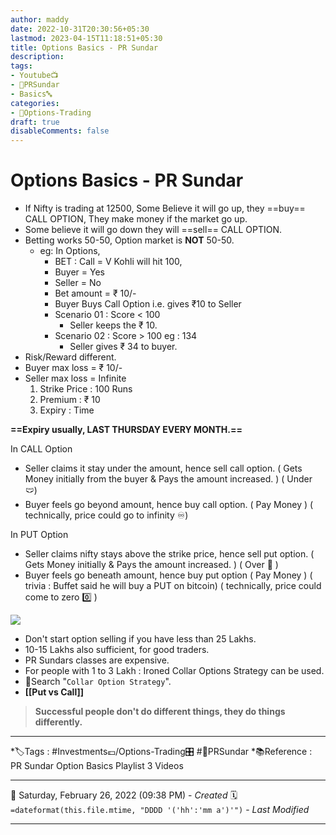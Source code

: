 ```yaml
---
author: maddy
date: 2022-10-31T20:30:56+05:30
lastmod: 2023-04-15T11:18:51+05:30
title: Options Basics - PR Sundar
description: 
tags:
- Youtube📺
- 🧔PRSundar 
- Basics🔤
categories: 
- 🤹Options-Trading
draft: true
disableComments: false
---
```

# Options Basics - PR Sundar

- If Nifty is trading at 12500, Some Believe it will go up, they ==buy== CALL OPTION, They make money if the market go up.
- Some believe it will go down they will ==sell== CALL OPTION.
- Betting works 50-50, Option market is **NOT** 50-50.
	- eg: In Options, 
		- BET : Call = V Kohli will hit 100, 
		- Buyer = Yes
		- Seller = No
		- Bet amount = ₹ 10/- 
		- Buyer Buys Call Option i.e. gives ₹10 to Seller
		- Scenario 01 : Score < 100
			- Seller keeps the ₹ 10.
		- Scenario 02 : Score > 100 eg : 134
			- Seller gives ₹ 34 to buyer.
- Risk/Reward different.
- Buyer max loss = ₹ 10/-
- Seller max loss = Infinite
	1. Strike Price : 100 Runs
	2. Premium : ₹ 10
	3. Expiry : Time
	
**==Expiry usually, LAST THURSDAY EVERY MONTH.==**

In CALL Option

- Seller claims it stay under the amount, hence sell call option. ( Gets Money initially from the buyer & Pays the amount increased. ) ( Under 🩲)
- Buyer feels go beyond amount, hence buy call option. ( Pay Money ) ( technically, price could go to infinity ♾️)

In PUT Option

- Seller claims nifty stays above the strike price, hence sell put option. ( Gets Money initially & Pays the amount increased. ) ( Over 🧥 )
- Buyer feels go beneath amount, hence buy put option ( Pay Money ) ( trivia : Buffet said he will buy a PUT on bitcoin) ( technically, price could come to zero 0️⃣ )

![](https://i.imgur.com/lJGTSEom.png)

- Don't start option selling if you have less than 25 Lakhs.
- 10-15 Lakhs also sufficient, for good traders.
- PR Sundars classes are expensive.
- For people with 1 to 3 Lakh : Ironed Collar Options Strategy can be used.
- 🔎Search "`Collar Option Strategy`".
-  **[[Put vs Call]]**

> **Successful people don't do different things, they do things differently.**

---
*🏷️Tags : #Investments💷/Options-Trading🎛️ #🧔PRSundar
*📚Reference : PR Sundar Option Basics Playlist 3 Videos

---
📅   Saturday, February 26, 2022  (09:38 PM) - *Created*
🗓️ `=dateformat(this.file.mtime, "DDDD '('hh':'mm a')'")` - *Last Modified* 

---

